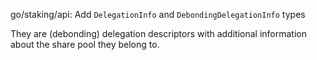 go/staking/api: Add `DelegationInfo` and `DebondingDelegationInfo` types

They are (debonding) delegation descriptors with additional information about
the share pool they belong to.

